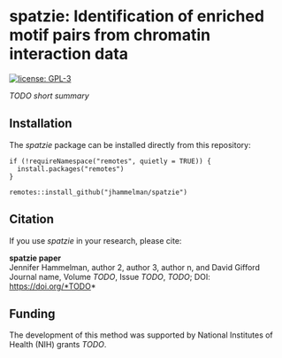 # spatzie: Identification of enriched motif pairs from chromatin interaction data

[![license: GPL-3](https://img.shields.io/badge/license-GPL--3-blue)](https://opensource.org/licenses/GPL-3.0)

*TODO short summary*

## Installation

The *spatzie* package can be installed directly from this repository:

```
if (!requireNamespace("remotes", quietly = TRUE)) {
  install.packages("remotes")
}

remotes::install_github("jhammelman/spatzie")
```

## Citation

If you use *spatzie* in your research, please cite:

**spatzie paper**  
Jennifer Hammelman, author 2, author 3, author n, and David Gifford  
Journal name, Volume *TODO*, Issue *TODO*, *TODO*; DOI: https://doi.org/*TODO*

## Funding

The development of this method was supported by National Institutes of Health (NIH) grants *TODO*.
